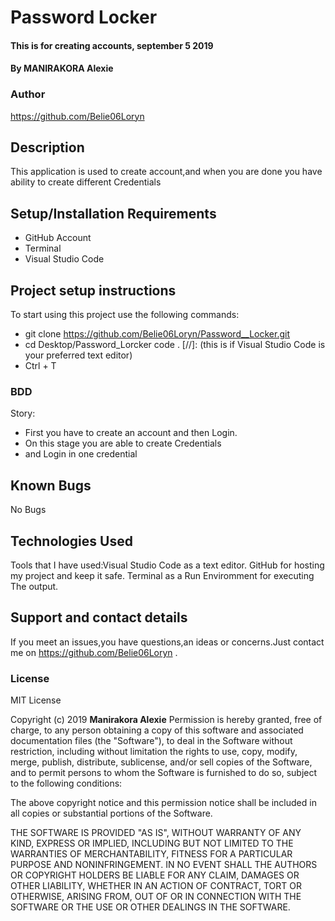 # Password Locker
#### This is for creating accounts, september 5 2019
#### By MANIRAKORA Alexie
### Author
https://github.com/Belie06Loryn
## Description
This application is used to create account,and when you are done you have ability to create different Credentials 
## Setup/Installation Requirements
* GitHub Account
* Terminal
* Visual Studio Code 
## Project setup instructions
To start using this project use the following commands:

* git clone https://github.com/Belie06Loryn/Password__Locker.git
* cd Desktop/Password_Lorcker
code . [//]:  (this is if Visual Studio Code is your preferred text editor)
* Ctrl + T
### BDD
Story: 
* First you have to create an account and then Login.
* On this stage you are able to create Credentials 
* and Login in one credential
## Known Bugs
No Bugs
## Technologies Used
Tools that I have used:Visual Studio Code as a text editor.
                       GitHub for hosting my project and keep it safe.
                       Terminal as a Run Enviromment for executing The output.
## Support and contact details
If you meet an issues,you have questions,an ideas or concerns.Just contact me on https://github.com/Belie06Loryn .
### License
MIT License

Copyright (c) 2019 **Manirakora Alexie**
Permission is hereby granted, free of charge, to any person obtaining a copy
of this software and associated documentation files (the "Software"), to deal
in the Software without restriction, including without limitation the rights
to use, copy, modify, merge, publish, distribute, sublicense, and/or sell
copies of the Software, and to permit persons to whom the Software is
furnished to do so, subject to the following conditions:

The above copyright notice and this permission notice shall be included in all
copies or substantial portions of the Software.

THE SOFTWARE IS PROVIDED "AS IS", WITHOUT WARRANTY OF ANY KIND, EXPRESS OR
IMPLIED, INCLUDING BUT NOT LIMITED TO THE WARRANTIES OF MERCHANTABILITY,
FITNESS FOR A PARTICULAR PURPOSE AND NONINFRINGEMENT. IN NO EVENT SHALL THE
AUTHORS OR COPYRIGHT HOLDERS BE LIABLE FOR ANY CLAIM, DAMAGES OR OTHER
LIABILITY, WHETHER IN AN ACTION OF CONTRACT, TORT OR OTHERWISE, ARISING FROM,
OUT OF OR IN CONNECTION WITH THE SOFTWARE OR THE USE OR OTHER DEALINGS IN THE
SOFTWARE.
